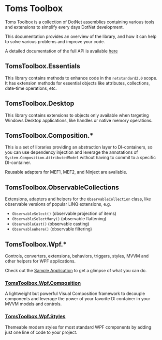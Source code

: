 # Toms Toolbox

Toms Toolbox is a collection of DotNet assemblies containing various tools and extensions to simplify every days DotNet development.

This documentation provides an overview of the library, and how it can help to solve various problems and improve your code.

A detailed documentation of the full API is available [here](https://tom-englert.github.io/TomsToolbox/)

## TomsToolbox.Essentials 

This library contains methods to enhance code in the `netstandard2.0` scope. It has extension methods for essential objects like attributes, collections, date-time operations, etc.

## TomsToolbox.Desktop

This library contains extensions to objects only available when targeting Windows Desktop applications, like handles or native memory operations.

## TomsToolbox.Composition.*

This is a set of libraries providing an abstraction layer to DI-containers, so you can use dependency injection and leverage the annotations of `System.Composition.AttributedModel` without having to commit to a specific DI-container.

Reusable adapters for MEF1, MEF2, and Ninject are available.

## TomsToolbox.ObservableCollections

Extensions, adapters and helpers for the `ObservableCollection` class, like observable versions of popular LINQ extensions, e.g. 
- `ObservableSelect()` (observable projection of items)
- `ObservableSelectMany()` (observable flattening)
- `ObservableCast()` (observable casting)
- `ObservableWhere()` (observable filtering)

## TomsToolbox.Wpf.*

Controls, converters, extensions, behaviors, triggers, styles, MVVM and other helpers for WPF applications.

Check out the [Sample Application](https://github.com/tom-englert/TomsToolbox/releases/latest) to get a glimpse of what you can do.

### [TomsToolbox.Wpf.Composition](Topics/TomsToolbox.Wpf.Composition.md)
A lightweight but powerful Visual Composition framework to decouple components and leverage the power of your favorite DI container in your MVVM models and controls.

### [TomsToolbox.Wpf.Styles](Topics/TomsToolbox.Wpf.Styles.md) 
Themeable modern styles for most standard WPF components by adding just one line of code to your project.